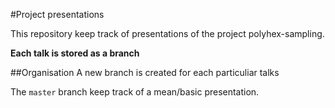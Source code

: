 #Project presentations

This repository keep track of presentations of the project polyhex-sampling.


**Each talk is stored as a branch**


##Organisation
A new branch is created for each particuliar talks

The `master` branch keep track of a mean/basic presentation.
